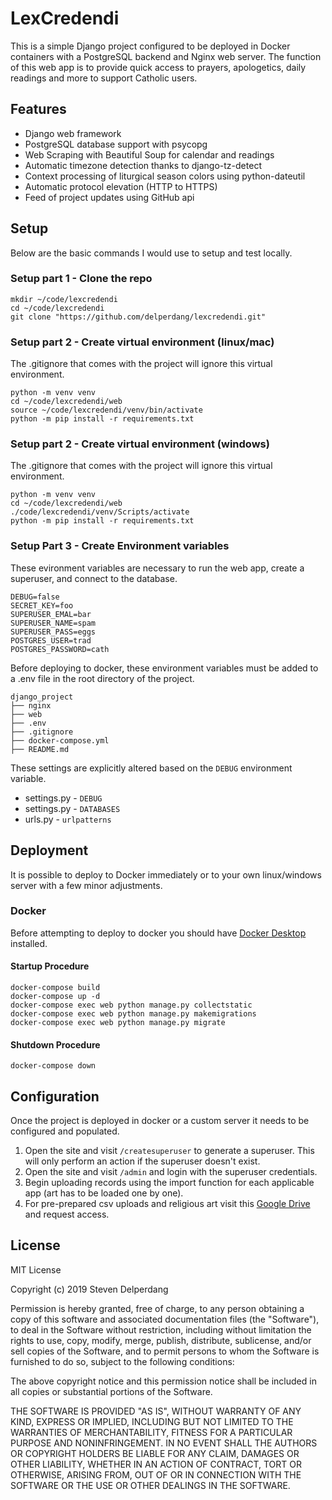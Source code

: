 # LexCredendi

This is a simple Django project configured to be deployed in Docker containers with a PostgreSQL backend and Nginx web server. The function of this web app is to provide quick access to prayers, apologetics, daily readings and more to support Catholic users.

## Features

- Django web framework
- PostgreSQL database support with psycopg
- Web Scraping with Beautiful Soup for calendar and readings
- Automatic timezone detection thanks to django-tz-detect
- Context processing of liturgical season colors using python-dateutil
- Automatic protocol elevation (HTTP to HTTPS)
- Feed of project updates using GitHub api

## Setup

Below are the basic commands I would use to setup and test locally.

### Setup part 1 - Clone the repo

```
mkdir ~/code/lexcredendi
cd ~/code/lexcredendi
git clone "https://github.com/delperdang/lexcredendi.git"
```

### Setup part 2 - Create virtual environment (linux/mac)

The .gitignore that comes with the project will ignore this virtual environment.

```
python -m venv venv
cd ~/code/lexcredendi/web
source ~/code/lexcredendi/venv/bin/activate
python -m pip install -r requirements.txt
```

### Setup part 2 - Create virtual environment (windows)

The .gitignore that comes with the project will ignore this virtual environment.

```
python -m venv venv
cd ~/code/lexcredendi/web
./code/lexcredendi/venv/Scripts/activate
python -m pip install -r requirements.txt
```

### Setup Part 3 - Create Environment variables

These evironment variables are necessary to run the web app, create a superuser, and connect to the database.

```
DEBUG=false
SECRET_KEY=foo
SUPERUSER_EMAL=bar
SUPERUSER_NAME=spam
SUPERUSER_PASS=eggs
POSTGRES_USER=trad
POSTGRES_PASSWORD=cath
```

Before deploying to docker, these environment variables must be added to a .env file in the root directory of the project.

```
django_project
├── nginx
├── web
├── .env
├── .gitignore
├── docker-compose.yml
├── README.md
```

These settings are explicitly altered based on the `DEBUG` environment variable.

- settings.py - `DEBUG`
- settings.py - `DATABASES`
- urls.py - `urlpatterns`

## Deployment

It is possible to deploy to Docker immediately or to your own linux/windows server with a few minor adjustments.

### Docker

Before attempting to deploy to docker you should have [Docker Desktop](https://www.docker.com/products/docker-desktop/) installed.

#### Startup Procedure

```
docker-compose build
docker-compose up -d
docker-compose exec web python manage.py collectstatic
docker-compose exec web python manage.py makemigrations
docker-compose exec web python manage.py migrate
```

#### Shutdown Procedure

```
docker-compose down
```

## Configuration

Once the project is deployed in docker or a custom server it needs to be configured and populated.

1. Open the site and visit `/createsuperuser` to generate a superuser. This will only perform an action if the superuser doesn't exist.
2. Open the site and visit `/admin` and login with the superuser credentials.
3. Begin uploading records using the import function for each applicable app (art has to be loaded one by one).
4. For pre-prepared csv uploads and religious art visit this [Google Drive](https://drive.google.com/drive/folders/1TffGjIoL3h4bUeAUnZdR_Pn1_Ob9BoOa) and request access.

## License

MIT License

Copyright (c) 2019 Steven Delperdang

Permission is hereby granted, free of charge, to any person obtaining a copy
of this software and associated documentation files (the "Software"), to deal
in the Software without restriction, including without limitation the rights
to use, copy, modify, merge, publish, distribute, sublicense, and/or sell
copies of the Software, and to permit persons to whom the Software is
furnished to do so, subject to the following conditions:

The above copyright notice and this permission notice shall be included in all
copies or substantial portions of the Software.

THE SOFTWARE IS PROVIDED "AS IS", WITHOUT WARRANTY OF ANY KIND, EXPRESS OR
IMPLIED, INCLUDING BUT NOT LIMITED TO THE WARRANTIES OF MERCHANTABILITY,
FITNESS FOR A PARTICULAR PURPOSE AND NONINFRINGEMENT. IN NO EVENT SHALL THE
AUTHORS OR COPYRIGHT HOLDERS BE LIABLE FOR ANY CLAIM, DAMAGES OR OTHER
LIABILITY, WHETHER IN AN ACTION OF CONTRACT, TORT OR OTHERWISE, ARISING FROM,
OUT OF OR IN CONNECTION WITH THE SOFTWARE OR THE USE OR OTHER DEALINGS IN THE
SOFTWARE.
